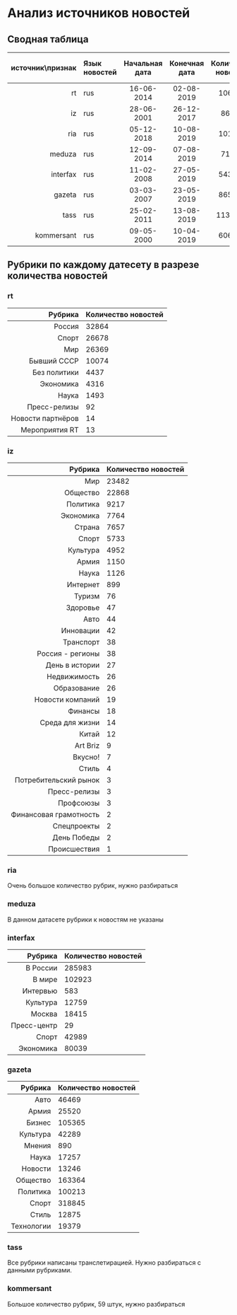 # Анализ источников новостей

## Сводная таблица

источник\признак| Язык новостей | Начальная дата | Конечная дата | Количество новостей| Количество пустых новостей | Количество дублей | Количество рубрик
 --------:|:-------- |:--------:|:--------:|:--------:|:--------:|:--------:|:--------:
rt | rus | 16-06-2014 | 02-08-2019 | 106644 | 12 | 282 | 10
iz | rus | 28-06-2001 | 26-12-2017 | 86600 | 1 | 1289 | 33
ria | rus | 05-12-2018 | 10-08-2019 | 101543 | 2 | 36 | 1120
meduza | rus | 12-09-2014 | 07-08-2019 | 71806 | 1372 | 1382
interfax | rus | 11-02-2008 | 27-05-2019 | 543961 | 0 | 241 | 8
gazeta | rus | 03-03-2007 | 23-05-2019 | 865847 | 0 | 135 | 12
tass | rus | 25-02-2011 | 13-08-2019 | 1135646 | 19 | 195 | 288
kommersant | rus | 09-05-2000 | 10-04-2019 | 606175 | 39320 | 420 | 59

## Рубрики по каждому датесету в разрезе количества новостей

### rt

Рубрика | Количество новостей
--------:|:-------- 
Россия | 32864
Спорт | 26678
Мир | 26369
Бывший СССР | 10074
Без политики | 4437
Экономика | 4316
Наука | 1493
Пресс-релизы | 92
Новости партнёров | 14
Мероприятия RT | 13

### iz

Рубрика | Количество новостей
--------:|:-------- 
Мир | 23482
Общество | 22868
Политика | 9217
Экономика | 7764
Страна | 7657
Спорт | 5733
Культура | 4952
Армия | 1150
Наука | 1126
Интернет | 899
Туризм | 76
Здоровье | 47
Авто | 44
Инновации | 42
Транспорт | 38
Россия - регионы | 38
День в истории | 27
Недвижимость | 26
Образование | 26
Новости компаний | 19
Финансы | 18
Среда для жизни | 14
Китай | 12
Art Briz | 9
Вкусно! | 7
Стиль | 4
Потребительский рынок | 3
Пресс-релизы | 3
Профсоюзы | 3
Финансовая грамотность | 2
Спецпроекты | 2
День Победы | 2
Происшествия | 1

### ria
Очень большое количество рубрик, нужно разбираться

### meduza
В данном датасете рубрики к новостям не указаны

### interfax

Рубрика | Количество новостей
--------:|:-------- 
В России | 285983
В мире | 102923
Интервью | 583
Культура | 12759
Москва | 18415
Пресс-центр | 29
Спорт | 42989
Экономика | 80039

### gazeta

Рубрика | Количество новостей
--------:|:-------- 
Авто | 46469
Армия | 25520
Бизнес | 105365
Культура | 42289
Мнения | 890
Наука | 17257
Новости | 13246
Общество | 163364
Политика | 100213
Спорт | 318845
Стиль | 12875
Технологии | 19379

### tass
Все рубрики написаны транслетирацией. Нужно разбираться с данными рубриками.

### kommersant
Большое количество рубрик, 59 штук, нужно разбираться
